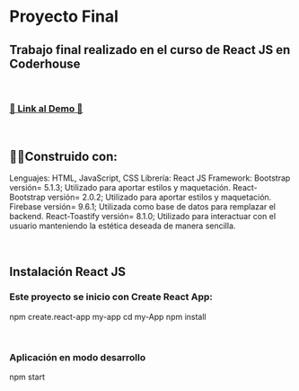 <h1> Proyecto Final</h1>
<h2> Trabajo final realizado en el curso de React JS en Coderhouse</h2>
<br>
<a href="https://mi-app-natacha-gomez.vercel.app"><h3> 🚨 Link al Demo 🚨 </h3></a>
<br>
<h2>👩‍🔧Construido con:</h2>
<p>
    Lenguajes: HTML, JavaScript, CSS
    Librería: React JS
    Framework: 
        Bootstrap versión= 5.1.3; Utilizado para aportar estilos y maquetación.
        React-Bootstrap versión= 2.0.2; Utilizado para aportar estilos y maquetación.
        Firebase versión= 9.6.1; Utilizada como base de datos para remplazar el backend.
        React-Toastify versión= 8.1.0; Utilizado para interactuar con el usuario manteniendo la estética deseada de manera sencilla.
</p>
<br>
<h2>Instalación React JS</h2>
<h3>Este proyecto se inicio con Create React App:</h3>
<p>
npm create.react-app my-app
cd my-App
npm install
</p>
<br>
<h3>Aplicación en modo desarrollo</h3>
<p>
npm start
</p>